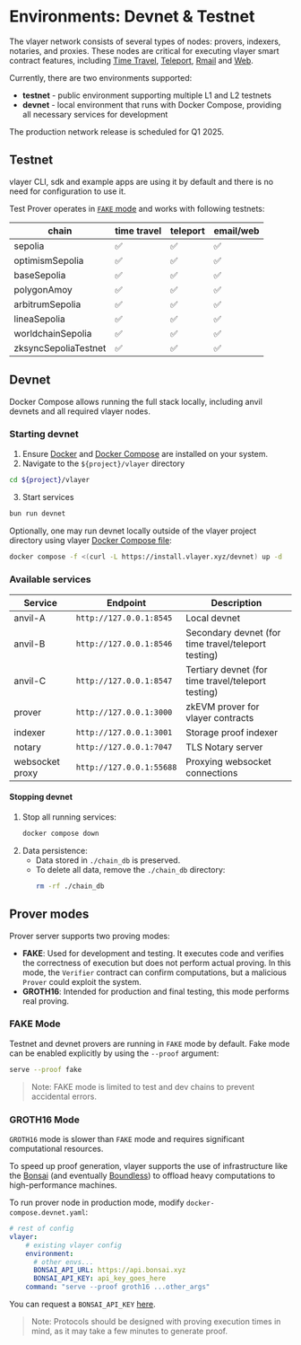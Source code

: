 # Environments: Devnet & Testnet

The vlayer network consists of several types of nodes: provers, indexers, notaries, and proxies. These nodes are critical for executing vlayer smart contract features, including [Time Travel](/features/time-travel.html), [Teleport](/features/teleport.html), [Rmail](/features/email.html) and [Web](/features/web.html).

Currently, there are two environments supported:
- **testnet** - public environment supporting multiple L1 and L2 testnets
- **devnet** - local environment that runs with Docker Compose, providing all necessary services for development

The production network release is scheduled for Q1 2025.

## Testnet
vlayer CLI, sdk and example apps are using it by default and there is no need for configuration to use it.

Test Prover operates in [`FAKE` mode](/advanced/dev-and-production.html#prover-modes) and works with following testnets:

| chain | time travel | teleport | email/web |
|---------|-------------|----------|-----------|
| sepolia | ✅         | ✅      | ✅         |
| optimismSepolia | ✅         | ✅      | ✅         |
| baseSepolia | ✅         | ✅      | ✅         |
| polygonAmoy | ✅         | ✅      | ✅         |
| arbitrumSepolia | ✅         | ✅      | ✅         |
| lineaSepolia | ✅         | ✅      | ✅         |
| worldchainSepolia | ✅         | ✅      | ✅         |
| zksyncSepoliaTestnet | ✅         | ✅      | ✅         |

## Devnet
Docker Compose allows running the full stack locally, including anvil devnets and all required vlayer nodes.

### Starting devnet
1. Ensure [Docker](https://docs.docker.com/get-docker/) and [Docker Compose](https://docs.docker.com/compose/install/) are installed on your system. 
2. Navigate to the `${project}/vlayer` directory
```bash
cd ${project}/vlayer
```
3. Start services
```bash
bun run devnet
```

Optionally, one may run devnet locally outside of the vlayer project directory using vlayer [Docker Compose file](https://install.vlayer.xyz/devnet):
```sh
docker compose -f <(curl -L https://install.vlayer.xyz/devnet) up -d
```

### Available services
| Service                  | Endpoint                 | Description                               |
|--------------------------|--------------------------|-------------------------------------------|
| anvil-A      | `http://127.0.0.1:8545` | Local devnet        |
| anvil-B      | `http://127.0.0.1:8546` | Secondary devnet (for time travel/teleport testing)                          |
| anvil-C      | `http://127.0.0.1:8547` | Tertiary devnet (for time travel/teleport testing)                           |
| prover         | `http://127.0.0.1:3000` | zkEVM prover for vlayer contracts             |
| indexer   | `http://127.0.0.1:3001` | Storage proof indexer               |
| notary   | `http://127.0.0.1:7047` | TLS Notary server               |
| websocket proxy       | `http://127.0.0.1:55688`| Proxying websocket connections            |
 
#### Stopping devnet
1. Stop all running services:
   ```bash
   docker compose down
   ```
2. Data persistence:
   - Data stored in `./chain_db` is preserved.
   - To delete all data, remove the `./chain_db` directory:
     ```bash
     rm -rf ./chain_db
     ```

## Prover modes
Prover server supports two proving modes:
- **FAKE**: Used for development and testing. It executes code and verifies the correctness of execution but does not perform actual proving. In this mode, the `Verifier` contract can confirm computations, but a malicious `Prover` could exploit the system.
- **GROTH16**: Intended for production and final testing, this mode performs real proving.

### FAKE Mode

Testnet and devnet provers are running in `FAKE` mode by default. Fake mode can be enabled explicitly by using the `--proof` argument:
```sh
serve --proof fake
```
> Note: FAKE mode is limited to test and dev chains to prevent accidental errors.

### GROTH16 Mode
`GROTH16` mode is slower than `FAKE` mode and requires significant computational resources. 

To speed up proof generation, vlayer supports the use of infrastructure like the [Bonsai](https://www.bonsai.xyz/) (and eventually [Boundless](https://beboundless.xyz/)) to offload heavy computations to high-performance machines.

To run prover node in production mode, modify `docker-compose.devnet.yaml`:

```yaml
# rest of config
vlayer:
    # existing vlayer config
    environment:
      # other envs...
      BONSAI_API_URL: https://api.bonsai.xyz
      BONSAI_API_KEY: api_key_goes_here
    command: "serve --proof groth16 ...other_args"
```

You can request a `BONSAI_API_KEY` [here](https://docs.google.com/forms/d/e/1FAIpQLSf9mu18V65862GS4PLYd7tFTEKrl90J5GTyzw_d14ASxrruFQ/viewform).

> Note: Protocols should be designed with proving execution times in mind, as it may take a few minutes to generate proof.
